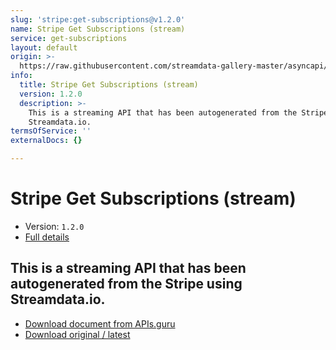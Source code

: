 ```yaml
---
slug: 'stripe:get-subscriptions@v1.2.0'
name: Stripe Get Subscriptions (stream)
service: get-subscriptions
layout: default
origin: >-
  https://raw.githubusercontent.com/streamdata-gallery-master/asyncapi/master/_listings/stripe/stripe-get-subscriptions-stream-async.md
info:
  title: Stripe Get Subscriptions (stream)
  version: 1.2.0
  description: >-
    This is a streaming API that has been autogenerated from the Stripe using
    Streamdata.io.
termsOfService: ''
externalDocs: {}

---
```

# Stripe Get Subscriptions (stream)

* Version: `1.2.0`
* [Full details](../html/stripe:get-subscriptions@v1.2.0.html)



## This is a streaming API that has been autogenerated from the Stripe using Streamdata.io.



* [Download document from APIs.guru](https://raw.githubusercontent.com/APIs-guru/asyncapi-directory/master/docs/APIs/stripe%3Aget-subscriptions%40v1.2.0.yaml)
* [Download original / latest](https://raw.githubusercontent.com/streamdata-gallery-master/asyncapi/master/_listings/stripe/stripe-get-subscriptions-stream-async.md)

<script type="application/ld+json">
{
  "@context": "http://schema.org/",
  "@type": "WebAPI",
  "description": "This is a streaming API that has been autogenerated from the Stripe using Streamdata.io.",
  "documentation": "",

  "name": "Stripe Get Subscriptions (stream)"
}
</script>
